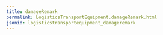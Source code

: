 ```yaml
---
title: damageRemark
permalink: LogisticsTransportEquipment.damageRemark.html
jsonid: logisticstransportequipment_damageremark
---
```

